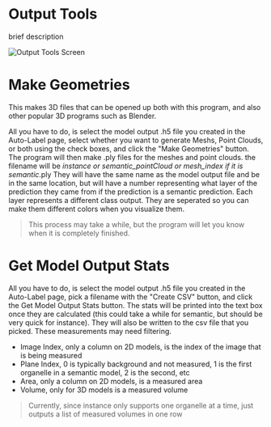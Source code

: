 # Output Tools

brief description

![Output Tools Screen](https://github.com/ajbrookhouse/WSU_PlantBio_ML/blob/main/screenshots/outputToolsScreenshot.png)

# Make Geometries

This makes 3D files that can be opened up both with this program, and also other popular 3D programs such as Blender.

All you have to do, is select the model output .h5 file you created in the Auto-Label page, select whether you want to generate Meshs, Point Clouds, or both using the check boxes, and click the "Make Geometries" button.
The program will then make .ply files for the meshes and point clouds. the filename will be <theH5FilenameYouMadeItFrom>_instance or semantic_pointCloud or mesh_index if it is semantic_.ply
They will have the same name as the model output file and be in the same location, but will have a number representing what layer of the prediction they came from if the prediction is a semantic prediction.
Each layer represents a different class output. They are seperated so you can make them different colors when you visualize them.

> This process may take a while, but the program will let you know when it is completely finished.

# Get Model Output Stats

All you have to do, is select the model output .h5 file you created in the Auto-Label page, pick a filename with the "Create CSV" button, and click the Get Model Output Stats button.
The stats will be printed into the text box once they are calculated (this could take a while for semantic, but should be very quick for instance). They will also be written to the csv file that you picked. These measurements may need filtering.

- Image Index, only a column on 2D models, is the index of the image that is being measured
- Plane Index, 0 is typically background and not measured, 1 is the first organelle in a semantic model, 2 is the second, etc
- Area, only a column on 2D models, is a measured area
- Volume, only for 3D models is a measured volume

> Currently, since instance only supports one organelle at a time, just outputs a list of measured volumes in one row
